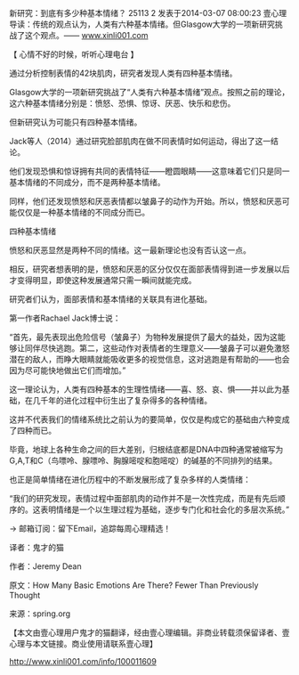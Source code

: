 新研究：到底有多少种基本情绪？
25113 2 发表于2014-03-07 08:00:23
壹心理导读：传统的观点认为，人类有六种基本情绪。但Glasgow大学的一项新研究挑战了这个观点。——  www.xinli001.com



【 心情不好的时候，听听心理电台 】

通过分析控制表情的42块肌肉，研究者发现人类有四种基本情绪。

Glasgow大学的一项新研究挑战了“人类有六种基本情绪”观点。按照之前的理论，这六种基本情绪分别是：愤怒、恐惧、惊讶、厌恶、快乐和悲伤。

但新研究认为可能只有四种基本情绪。

Jack等人（2014）通过研究脸部肌肉在做不同表情时如何运动，得出了这一结论。

他们发现恐惧和惊讶拥有共同的表情特征——瞪圆眼睛——这意味着它们只是同一基本情绪的不同成分，而不是两种基本情绪。

同样，他们还发现愤怒和厌恶表情都以皱鼻子的动作为开始。所以，愤怒和厌恶可能仅仅是一种基本情绪的不同成分而已。

四种基本情绪

愤怒和厌恶显然是两种不同的情绪。这一最新理论也没有否认这一点。

相反，研究者想表明的是，愤怒和厌恶的区分仅仅在面部表情得到进一步发展以后才变得明显，即使这种发展通常只需一瞬间就能完成。

研究者们认为，面部表情和基本情绪的关联具有进化基础。

第一作者Rachael Jack博士说：

“首先，最先表现出危险信号（皱鼻子）为物种发展提供了最大的益处，因为这能够让同伴尽快逃跑。第二，这些动作对表情者的生理意义——皱鼻子可以避免激怒潜在的敌人，而睁大眼睛就能吸收更多的视觉信息，这对逃跑是有帮助的——也会因为尽可能快地做出它们而增加。”

这一理论认为，人类有四种基本的生理性情绪——喜、怒、哀、惧——并以此为基础，在几千年的进化过程中衍生出了复杂得多的各种情绪。

这并不代表我们的情绪系统比之前认为的要简单，仅仅是构成它的基础由六种变成了四种而已。

毕竟，地球上各种生命之间的巨大差别，归根结底都是DNA中四种通常被缩写为G,A,T和C（鸟嘌呤、腺嘌呤、胸腺嘧啶和胞嘧啶）的碱基的不同排列的结果。

也正是简单情绪在进化历程中的不断发展形成了复杂多样的人类情绪：

“我们的研究发现，表情过程中面部肌肉的动作并不是一次性完成，而是有先后顺序的。这表明情绪是一个以生理过程为基础，逐步专门化和社会化的多层次系统。”

→ 邮箱订阅：留下Email，追踪每周心理精选！  

译者：鬼才的猫

作者：Jeremy Dean

原文：How Many Basic Emotions Are There? Fewer Than Previously Thought

来源：spring.org

【本文由壹心理用户鬼才的猫翻译，经由壹心理编辑。非商业转载须保留译者、壹心理与本文链接。商业使用请联系壹心理】  



http://www.xinli001.com/info/100011609